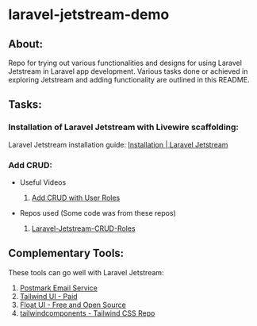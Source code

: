 # laravel-jetstream-demo

## About:

Repo for trying out various functionalities and designs for using Laravel Jetstream in Laravel app development.
Various tasks done or achieved in exploring Jetstream and adding functionality are outlined in this README.

## Tasks:

### Installation of Laravel Jetstream with Livewire scaffolding:
Laravel Jetstream installation guide: [Installation | Laravel Jetstream](https://jetstream.laravel.com/installation.html)

### Add CRUD:
- Useful Videos
   1. [Add CRUD with User Roles](https://www.youtube.com/watch?v=pyOcSEkG4Q0)

- Repos used (Some code was from these repos)
   1. [Laravel-Jetstream-CRUD-Roles](https://github.com/LaravelDaily/Laravel-Jetstream-CRUD-Roles)

## Complementary Tools:
These tools can go well with Laravel Jetstream:
1. [Postmark Email Service](https://postmarkapp.com/) 
2. [Tailwind UI - Paid](https://tailwindui.com/)
3. [Float UI - Free and Open Source](https://floatui.com/)
4. [tailwindcomponents - Tailwind CSS Repo](https://tailwindcomponents.com/)

